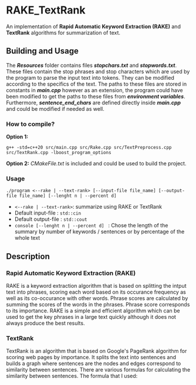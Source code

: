 # RAKE_TextRank
An implementation of **Rapid Automatic Keyword Extraction (RAKE)** and **TextRank** algorithms for summarization of text.

## Building and Usage
The ***Resources*** folder contains files ***stopchars.txt*** and ***stopwords.txt***.
These files contain the stop phrases and stop characters which are used by the program to parse the input text into tokens.
They can be modified according to the specifics of the text.
The paths to these files are stored in constants in ***main.cpp*** however as an extension, the program could have been modified
to get the paths to these files from ***environment variables***.
Furthermore, ***sentence_end_chars*** are defined directly inside ***main.cpp*** and could be modified if needed as well.
### How to compile?
**Option 1:**
```console
g++ -std=c++20 src/main.cpp src/Rake.cpp src/TextPreprocess.cpp src/TextRank.cpp -lboost_program_options
```
**Option 2:**
*CMakeFile.txt* is included and could be used to build the project.
### Usage
```console
./program <--rake | --text-rank> [--input-file file_name] [--output-file file_name] [--lenght n | --percent d]
```
- ``` <--rake | --text-rank> ```: summarize using RAKE or TextRank
- Default input-file : ```std::cin```
- Default output-file : ```std::cout```
- ```console [--lenght n | --percent d] ``` : Chose the length of the summary by number of keywords / sentences or by percentage of the whole text
## Description
### Rapid Automatic Keyword Extraction (RAKE)
RAKE is a keyword extraction algorithm that is based on splitting the intput text into phrases, scoring each word based on its occurance frequency as well as its co-occurance with other words. Phrase scores are calculated by summing the scores of the words in the phrases. Phrase score corresponds to its importance.
RAKE is a simple and efficient algorithm which can be used to get the key phrases in a large text quickly although it does not always produce the best results.
### TextRank
TextRank is an algorithm that is based on Google's PageRank algorithm for scoring web pages by importance. It splits the text into sentences and builds a graph where sentences are the nodes and edges correspond to similarity between sentences. There are various formulas for calculating the similarity between sentences. The formula that I used: 
